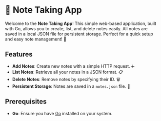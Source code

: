 # 📝 Note Taking App

Welcome to the **Note Taking App**! This simple web-based application, built with Go, allows you to create, list, and delete notes easily. All notes are saved in a local JSON file for persistent storage. Perfect for a quick setup and easy note management! 🚀

## Features
- **Add Notes**: Create new notes with a simple HTTP request. ➕
- **List Notes**: Retrieve all your notes in a JSON format. 📋
- **Delete Notes**: Remove notes by specifying their ID. 🗑️
- **Persistent Storage**: Notes are saved in a `notes.json` file. 💾

## Prerequisites
- **Go**: Ensure you have [Go](https://golang.org/doc/install) installed on your system.
